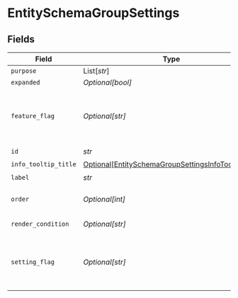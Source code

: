 # EntitySchemaGroupSettings


## Fields

| Field                                                                                                                   | Type                                                                                                                    | Required                                                                                                                | Description                                                                                                             | Example                                                                                                                 |
| ----------------------------------------------------------------------------------------------------------------------- | ----------------------------------------------------------------------------------------------------------------------- | ----------------------------------------------------------------------------------------------------------------------- | ----------------------------------------------------------------------------------------------------------------------- | ----------------------------------------------------------------------------------------------------------------------- |
| `purpose`                                                                                                               | List[*str*]                                                                                                             | :heavy_minus_sign:                                                                                                      | N/A                                                                                                                     |                                                                                                                         |
| `expanded`                                                                                                              | *Optional[bool]*                                                                                                        | :heavy_minus_sign:                                                                                                      | N/A                                                                                                                     |                                                                                                                         |
| `feature_flag`                                                                                                          | *Optional[str]*                                                                                                         | :heavy_minus_sign:                                                                                                      | This group should only be active when the feature flag is enabled                                                       | FF_MY_FEATURE_FLAG                                                                                                      |
| `id`                                                                                                                    | *str*                                                                                                                   | :heavy_check_mark:                                                                                                      | N/A                                                                                                                     |                                                                                                                         |
| `info_tooltip_title`                                                                                                    | [Optional[EntitySchemaGroupSettingsInfoTooltipTitle]](../../models/shared/entityschemagroupsettingsinfotooltiptitle.md) | :heavy_minus_sign:                                                                                                      | N/A                                                                                                                     |                                                                                                                         |
| `label`                                                                                                                 | *str*                                                                                                                   | :heavy_check_mark:                                                                                                      | N/A                                                                                                                     |                                                                                                                         |
| `order`                                                                                                                 | *Optional[int]*                                                                                                         | :heavy_minus_sign:                                                                                                      | Render order of the group                                                                                               |                                                                                                                         |
| `render_condition`                                                                                                      | *Optional[str]*                                                                                                         | :heavy_minus_sign:                                                                                                      | N/A                                                                                                                     | _is_composite_price = "false"                                                                                           |
| `setting_flag`                                                                                                          | *Optional[str]*                                                                                                         | :heavy_minus_sign:                                                                                                      | This group should only be active when the setting is enabled                                                            | MY_SETTING                                                                                                              |